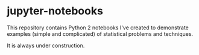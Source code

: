 # jupyter-notebooks


This repository contains Python 2 notebooks I've created to demonstrate examples (simple and complicated) of statistical problems and techniques.

It is always under construction.
